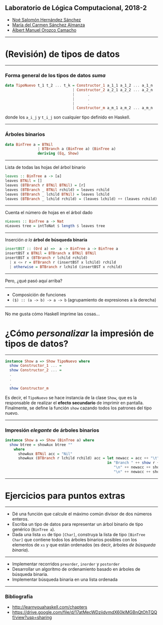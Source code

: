 ## Laboratorio de Lógica Computacional, 2018-2

- [Noé Salomón Hernández Sánchez](mailto:no.hernan@gmail.com)
- [María del Carmen Sánchez Almanza](mailto:carmensanchez@ciencias.unam.mx)
- [Albert Manuel Orozco Camacho](mailto:alorozco53@ciencias.unam.mx)


---

# (Revisión) de tipos de datos

---

### Forma general de los tipos de datos _suma_

```haskell
data TipoNuevo t_1 t_2 ... t_k = Constructor_1 a_1_1 a_1_2 ... a_1_n
	                           | Constructor_2 a_2_1 a_2_2 ... a_2_n
                               |      .
                               |      .
                               |      .
                               | Constructor_m a_m_1 a_m_2 ... a_m_n
```

donde los `a_i_j` y `t_i_j` son cualquier tipo definido en Haskell.

---

### Árboles binarios

```haskell
data BinTree a = BTNil
               | BTBranch a (BinTree a) (BinTree a)
               deriving (Eq, Show)
```

---

Lista de todas las hojas del árbol binario

```haskell
leaves :: BinTree a -> [a]
leaves BTNil = []
leaves (BTBranch r BTNil BTNil) = [r]
leaves (BTBranch _ BTNil rchild) = leaves rchild
leaves (BTBranch _ lchild BTNil) = leaves lchild
leaves (BTBranch _ lchild rchild) = (leaves lchild) ++ (leaves rchild)
```

---

Cuenta el número de hojas en el árbol dado

```haskell
nLeaves :: BinTree a -> Nat
nLeaves tree = intToNat $ length $ leaves tree
```

---

Inserción _a la_ **árbol de búsqueda binaria**

```haskell
insertBST :: (Ord a) =>  a -> BinTree a -> BinTree a
insertBST x BTNil = BTBranch x BTNil BTNil
insertBST x (BTBranch r lchild rchild)
  | x <= r = BTBranch r (insertBST x lchild) rchild
  | otherwise = BTBranch r lchild (insertBST x rchild)
```

---


Pero, ¿qué pasó aquí arriba?

---

- Composición de funciones
- `($) :: (a -> b) -> a -> b` (agrupamiento de expresiones a la derecha)

---

No me gusta cómo Haskell imprime las cosas...

# ¿Cómo _personalizar_ la impresión de tipos de datos?

---

```haskell
instance Show a => Show TipoNuevo where
  show Constructor_1 ... =
  show Constructor_2 ... =
  .
  .
  .
  show Constructor_m
```

Es decir, el `TipoNuevo` se hace instancia de la clase `Show`, que es la
responsable de realizar el **efecto secundario** de imprimir en pantalla.
Finalmente, se define la función `show` cazando todos los patrones del tipo nuevo.

---

### Impresión _elegante_ de árboles binarios

```haskell
instance Show a => Show (BinTree a) where
  show btree = showAux btree ""
    where
      showAux BTNil acc = "Nil"
      showAux (BTBranch r lchild rchild) acc = let newacc = acc ++ "\t"
                                               in "Branch " ++ show r ++
                                                  "\n" ++ newacc ++ showAux rchild newacc ++
                                                  "\n" ++ newacc ++ showAux lchild newacc
```
---

# Ejercicios para puntos extras

---

- Dé una función que calcule el máximo común divisor de dos números enteros.
- Escriba un tipo de datos para representar un árbol binario de tipo genérico
  (`BinTree a`).
- Dada una lista `xs` de tipo `[Char]`, construya la lista de tipo `[BinTree Char]`
  que contiene todos los árboles binarios posibles con los elementos de `xs`
  y que están ordenados (es decir, árboles _de búsqueda binaria_).

---

- Implementar recorridos `preorder`, `inorder` y `postorder`
- Desarrollar un algoritmo de ordenamiento basado en árboles de búsqueda binaria.
- Implementar búsqueda binaria en una lista ordenada

---

### Bibliografía

- http://learnyouahaskell.com/chapters
- https://drive.google.com/file/d/17atMecWDziidvmdX60klMGBnQtOhTQQf/view?usp=sharing

